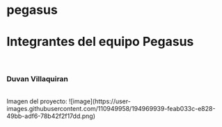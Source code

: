 # pegasus
<h1>Integrantes del equipo Pegasus</h1>
<br>
<h3>Duvan Villaquiran</h3>
<br>
Imagen del proyecto:
![image](https://user-images.githubusercontent.com/110949958/194969939-feab033c-e828-49bb-adf6-78b42f2f17dd.png)
